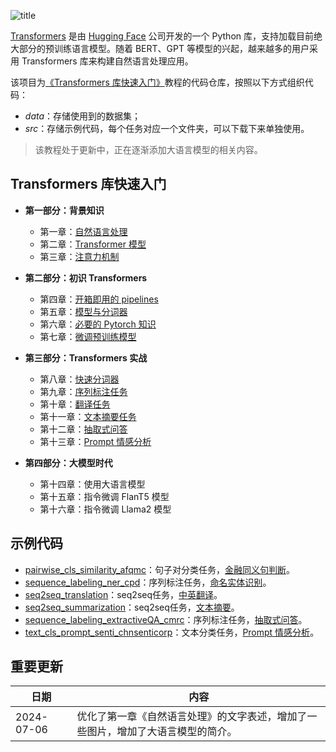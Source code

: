 ![title](title.jpg)

[Transformers](https://huggingface.co/docs/transformers/index) 是由 [Hugging Face](https://huggingface.co/) 公司开发的一个 Python 库，支持加载目前绝大部分的预训练语言模型。随着 BERT、GPT 等模型的兴起，越来越多的用户采用 Transformers 库来构建自然语言处理应用。

该项目为[《Transformers 库快速入门》](https://transformers.run/)教程的代码仓库，按照以下方式组织代码：

- *data*：存储使用到的数据集；
- *src*：存储示例代码，每个任务对应一个文件夹，可以下载下来单独使用。

> 该教程处于更新中，正在逐渐添加大语言模型的相关内容。

## Transformers 库快速入门

- **第一部分：背景知识**
  - 第一章：[自然语言处理](https://transformers.run/c1/nlp/)
  - 第二章：[Transformer 模型](https://transformers.run/c1/transformer/)
  - 第三章：[注意力机制](https://transformers.run/c1/attention/)

- **第二部分：初识 Transformers**
  - 第四章：[开箱即用的 pipelines](https://transformers.run/c2/2021-12-08-transformers-note-1/)
  - 第五章：[模型与分词器](https://transformers.run/c2/2021-12-11-transformers-note-2/)
  - 第六章：[必要的 Pytorch 知识](https://transformers.run/c2/2021-12-14-transformers-note-3/)
  - 第七章：[微调预训练模型](https://transformers.run/c2/2021-12-17-transformers-note-4/)

- **第三部分：Transformers 实战**
  - 第八章：[快速分词器](https://transformers.run/c3/2022-03-08-transformers-note-5/)
  - 第九章：[序列标注任务](https://transformers.run/c3/2022-03-18-transformers-note-6/)
  - 第十章：[翻译任务](https://transformers.run/c3/2022-03-24-transformers-note-7/)
  - 第十一章：[文本摘要任务](https://transformers.run/c3/2022-03-29-transformers-note-8/)
  - 第十二章：[抽取式问答](https://transformers.run/c3/2022-04-02-transformers-note-9/)
  - 第十三章：[Prompt 情感分析](https://transformers.run/c3/2022-10-10-transformers-note-10/)

- **第四部分：大模型时代**
  - 第十四章：使用大语言模型
  - 第十五章：指令微调 FlanT5 模型
  - 第十六章：指令微调 Llama2 模型

## 示例代码

- [pairwise_cls_similarity_afqmc](https://github.com/jsksxs360/How-to-use-Transformers/tree/main/src/pairwise_cls_similarity_afqmc)：句子对分类任务，[金融同义句判断](https://transformers.run/c2/2021-12-17-transformers-note-4/)。
- [sequence_labeling_ner_cpd](https://github.com/jsksxs360/How-to-use-Transformers/tree/main/src/sequence_labeling_ner_cpd)：序列标注任务，[命名实体识别](https://transformers.run/c3/2022-03-18-transformers-note-6/)。
- [seq2seq_translation](https://github.com/jsksxs360/How-to-use-Transformers/tree/main/src/seq2seq_translation)：seq2seq任务，[中英翻译](https://transformers.run/c3/2022-03-24-transformers-note-7/)。
- [seq2seq_summarization](https://github.com/jsksxs360/How-to-use-Transformers/tree/main/src/seq2seq_summarization)：seq2seq任务，[文本摘要](https://transformers.run/c3/2022-03-29-transformers-note-8/)。
- [sequence_labeling_extractiveQA_cmrc](https://github.com/jsksxs360/How-to-use-Transformers/tree/main/src/sequence_labeling_extractiveQA_cmrc)：序列标注任务，[抽取式问答](https://transformers.run/c3/2022-04-02-transformers-note-9/)。
- [text_cls_prompt_senti_chnsenticorp](https://github.com/jsksxs360/How-to-use-Transformers/tree/main/src/text_cls_prompt_senti_chnsenticorp)：文本分类任务，[Prompt 情感分析](https://transformers.run/c3/2022-10-10-transformers-note-10/)。

## 重要更新

| 日期       | 内容                                                         |
| ---------- | ------------------------------------------------------------ |
| 2024-07-06 | 优化了第一章《自然语言处理》的文字表述，增加了一些图片，增加了大语言模型的简介。 |

